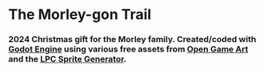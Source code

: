 # The Morley-gon Trail

### 2024 Christmas gift for the Morley family. Created/coded with [Godot Engine](https://godotengine.org/) using various free assets from [Open Game Art](https://opengameart.org/) and the [LPC Sprite Generator](https://sanderfrenken.github.io/Universal-LPC-Spritesheet-Character-Generator/).
